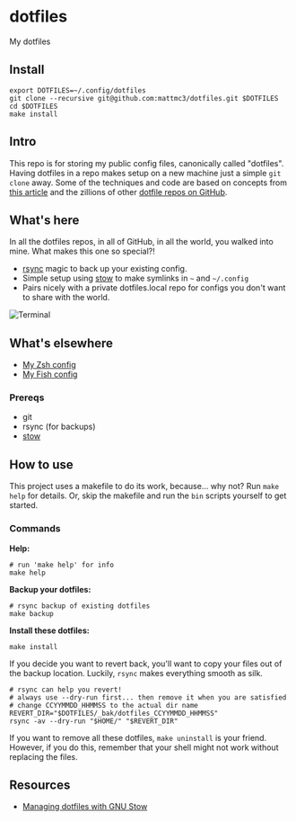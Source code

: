 # dotfiles

My dotfiles

## Install

```shell
export DOTFILES=~/.config/dotfiles
git clone --recursive git@github.com:mattmc3/dotfiles.git $DOTFILES
cd $DOTFILES
make install
```

## Intro

This repo is for storing my public config files, canonically called "dotfiles". Having dotfiles in a repo makes setup on a new machine just a simple `git clone` away. Some of the techniques and code are based on concepts from [this article][dotfiles-getting-started] and the zillions of other [dotfile repos on GitHub][github-dotfiles].

## What's here

In all the dotfiles repos, in all of GitHub, in all the world, you walked into mine. What makes this one so special?!

- [rsync][rsync] magic to back up your existing config.
- Simple setup using [stow] to make symlinks in `~` and `~/.config`
- Pairs nicely with a private dotfiles.local repo for configs you don't want to share with the world.

![Terminal][terminal_gif]

## What's elsewhere

- [My Zsh config](https://github.com/mattmc3/zdotdir)
- [My Fish config](https://github.com/mattmc3/fishconf)

### Prereqs

- git
- rsync (for backups)
- [stow]

## How to use

This project uses a makefile to do its work, because... why not? Run `make help` for details. Or, skip the makefile and run the `bin` scripts yourself to get started.

### Commands

**Help:**

```shell
# run 'make help' for info
make help
```

**Backup your dotfiles:**

```shell
# rsync backup of existing dotfiles
make backup
```

**Install these dotfiles:**

```shell
make install
```

If you decide you want to revert back, you'll want to copy your files out of the backup location. Luckily, `rsync` makes everything smooth as silk.

```shell
# rsync can help you revert!
# always use --dry-run first... then remove it when you are satisfied
# change CCYYMMDD_HHMMSS to the actual dir name
REVERT_DIR="$DOTFILES/_bak/dotfiles_CCYYMMDD_HHMMSS"
rsync -av --dry-run "$HOME/" "$REVERT_DIR"
```

If you want to remove all these dotfiles, `make uninstall` is your friend. However, if you do this, remember that your shell might not work without replacing the files.

## Resources

- [Managing dotfiles with GNU Stow](https://venthur.de/2021-12-19-managing-dotfiles-with-stow.html)

[dotfiles-getting-started]:  https://medium.com/@webprolific/getting-started-with-dotfiles-43c3602fd789#.vh7hhm6th
[github-dotfiles]:           https://dotfiles.github.io/
[homebrew]:                  https://brew.sh
[rsync]:                     http://man7.org/linux/man-pages/man1/rsync.1.html
[stow]:                      https://www.gnu.org/software/stow/
[terminal]:                  https://raw.githubusercontent.com/mattmc3/dotfiles/resources/images/zsh_terminal.png
[terminal_gif]:              https://raw.githubusercontent.com/mattmc3/dotfiles/resources/img/zdotdir.gif
